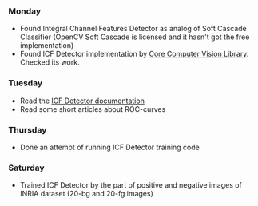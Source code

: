 ### Monday
 - Found Integral Channel Features Detector as analog of Soft Cascade Classifier (OpenCV Soft Cascade is licensed and it hasn't got the free implementation)
 - Found ICF Detector implementation by [Core Computer Vision Library](https://github.com/liuliu/ccv). Checked its work.

### Tuesday
 - Read the [ICF Detector documentation](http://docs.opencv.org/master/modules/xobjdetect/doc/integral_channel_features.html)
 - Read some short articles about ROC-curves

### Thursday
 - Done an attempt of running ICF Detector training code

### Saturday
 - Trained ICF Detector by the part of positive and negative images of INRIA dataset (20-bg and 20-fg images)
 